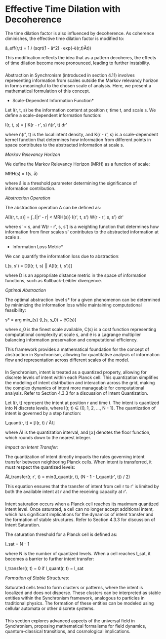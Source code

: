 # Effective Time Dilation with Decoherence

The time dilation factor is also influenced by decoherence. As coherence
diminishes, the effective time dilation factor is modified to:

ã_eff(r,t) = 1 / (sqrt(1 - â\^2) · exp(-ë(r,t)Ät))

This modification reflects the idea that as a pattern decoheres, the
effects of time dilation become more pronounced, leading to further
instability.

### 

Abstraction in Synchronism (introduced in section 4.11) involves
representing information from scales outside the Markov relevancy
horizon in forms meaningful to the chosen scale of analysis. Here, we
present a mathematical formulation of this concept.

* Scale-Dependent Information Function*

Let I(r, t, s) be the information content at position r, time t, and
scale s. We define a scale-dependent information function:

I(r, t, s) = ∫ K(r - r\', s) ñ(r\', t) dr\'

where ñ(r\', t) is the local intent density, and K(r - r\', s) is a
scale-dependent kernel function that determines how information from
different points in space contributes to the abstracted information at
scale s.

*Markov Relevancy Horizon*

We define the Markov Relevancy Horizon (MRH) as a function of scale:

MRH(s) = f(s, å)

where å is a threshold parameter determining the significance of
information contribution.

*Abstraction Operation*

The abstraction operation A can be defined as:

A\[I(r, t, s)\] = ∫\_{\|r\' - r\| \< MRH(s)} I(r\', t, s\') W(r - r\',
s, s\') dr\'

where s\' \< s, and W(r - r\', s, s\') is a weighting function that
determines how information from finer scales s\' contributes to the
abstracted information at scale s.

* Information Loss Metric*

We can quantify the information loss due to abstraction:

L(s, s\') = D\[I(r, t, s) \|\| A\[I(r, t, s\')\]\]

where D is an appropriate distance metric in the space of information
functions, such as Kullback-Leibler divergence.

*Optimal Abstraction*

The optimal abstraction level s\* for a given phenomenon can be
determined by minimizing the information loss while maintaining
computational feasibility:

s\* = arg min\_{s} {L(s, s_0) + ëC(s)}

where s_0 is the finest scale available, C(s) is a cost function
representing computational complexity at scale s, and ë is a Lagrange
multiplier balancing information preservation and computational
efficiency.

This framework provides a mathematical foundation for the concept of
abstraction in Synchronism, allowing for quantitative analysis of
information flow and representation across different scales of the
model.

### 

In Synchronism, intent is treated as a quantized property, allowing for
discrete levels of intent within each Planck cell. This quantization
simplifies the modeling of intent distribution and interaction across
the grid, making the complex dynamics of intent more manageable for
computational analysis. Refer to Section 4.3.3 for a discussion of
Intent Quantization.

Let I(r, t) represent the intent at position r and time t. The intent is
quantized into N discrete levels, where I(r, t) ∈ {0, 1, 2, \..., N -
1}. The quantization of intent is governed by a step function:

I_quant(r, t) = ⌊I(r, t) / ÄI⌋

where ÄI is the quantization interval, and ⌊x⌋ denotes the floor
function, which rounds down to the nearest integer.

*Impact on Intent Transfer:*

The quantization of intent directly impacts the rules governing intent
transfer between neighboring Planck cells. When intent is transferred,
it must respect the quantized levels:

ÄI_transfer(r, r\', t) = min(I_quant(r, t), (N - 1 - I_quant(r\', t)) /
2)

This equation ensures that the transfer of intent from cell r to r\' is
limited by both the available intent at r and the receiving capacity at
r\'.

### 

Intent saturation occurs when a Planck cell reaches its maximum
quantized intent level. Once saturated, a cell can no longer accept
additional intent, which has significant implications for the dynamics
of intent transfer and the formation of stable structures. Refer to
Section 4.3.3 for discussion of Intent Saturation.

The saturation threshold for a Planck cell is defined as:

I_sat = N - 1

where N is the number of quantized levels. When a cell reaches I_sat, it
becomes a barrier to further intent transfer:

I_transfer(r, t) = 0 if I_quant(r, t) = I_sat

*Formation of Stable Structures:*

Saturated cells tend to form clusters or patterns, where the intent is
localized and does not disperse. These clusters can be interpreted as
stable entities within the Synchronism framework, analogous to particles
in traditional physics. The formation of these entities can be modeled
using cellular automata or other discrete systems.

### 

This section explores advanced aspects of the universal field in
Synchronism, proposing mathematical formalisms for field dynamics,
quantum-classical transitions, and cosmological implications.